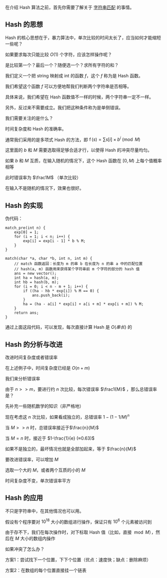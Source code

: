 在介绍 Hash 算法之前，首先你需要了解关于 [字符串匹配](/string/match) 的事情。

## Hash 的思想

Hash 的核心思想在于，暴力算法中，单次比较的时间太长了，应当如何才能缩短一些呢？

如果要求每次只能比较 $O(1)$ 个字符，应该怎样操作呢？

是比较第一个？最后一个？随便选一个？求所有字符的和？

我们定义一个把 string 映射成 int 的函数 $f$，这个 $f$ 称为是 Hash 函数。

我们希望这个函数 $f$ 可以方便地帮我们判断两个字符串是否相等。

具体来说，我们希望在 Hash 函数值不一样的时候，两个字符串一定不一样。

另外，反过来不需要成立。我们把这种条件称为是单侧错误。

我们需要关注的是什么？

时间复杂度和 Hash 的准确率。

通常我们采用的是多项式 Hash 的方法，即 $\operatorname{f}(s) = \sum s[i] \times b^i \pmod M$

这里面的 $b$ 和 $M$ 需要选取得足够合适才行，以使得 Hash 的冲突尽量均匀。

如果 $b$ 和 $M$ 互质，在输入随机的情况下，这个 Hash 函数在 $[0,M)$ 上每个值概率相等

此时错误率为 $\frac1M$ （单次比较）

在输入不是随机的情况下，效果也很好。

## Hash 的实现

伪代码：

```text
match_pre(int n) {
    exp[0] = 1;
    for (i = 1; i < n; i++) {
        exp[i] = exp[i - 1] * b % M;
    }
}

match(char *a, char *b, int n, int m) {
    // match 函数返回：长度为 m 的串 b 在长度为 n 的串 a 中的匹配位置
    // hash(a, m) 函数用来获得某个字符串前 m 个字符的部分的 hash 值
    ans = new vector();
    int ha = hash(a, m);
    int hb = hash(b, m);
    for (i = 0; i < n - m + 1; i++) {
        if ((ha - hb * exp[i]) % M == 0) {
            ans.push_back(i);
        }
        ha = (ha - a[i] * exp[i] + a[i + m] * exp[i + m]) % M;
    }
    return ans;
}
```

通过上面这段代码，可以发现，每次直接计算 Hash 是 $O(串长)$ 的

## Hash 的分析与改进

改进时间复杂度或者错误率

在上述例子中，时间复杂度已经是 $O(n+m)$

我们来分析错误率

由于 $n >> m$，要进行约 $n$ 次比较，每次错误率 $\frac1{M}$ ，那么总错误率是？

先补充一些随机数学的知识（非严格地）

现在考虑这 $n$ 次比较，如果看成独立的，总错误率 $1-(1-1/M)^n$

当 $M >> n$ 时，总错误率接近于$\frac{n}{M}$

当 $M = n$ 时，接近于 $1-\frac{1}{e} (≈0.63)$

如果不是独立的，最坏情况也就是全部加起来，等于 $\frac{n}{M}$

要改进错误率，可以增加 $M$

选取一个大的 $M$，或者两个互质的小的 $M$

时间复杂度不变，单次错误率平方

## Hash 的应用

不只是字符串中，在其他情况也可以用。

假设有个程序要对 $10^{18}$ 大小的数组进行操作，保证只有 $10^6$ 个元素被访问到

由于存不下，我们在每次操作时，对下标取 Hash 值（比如，直接 $\bmod M$），然后在 $M$ 大小的数组内操作

如果冲突了怎么办？

方案1：尝试找下一个位置，下下个位置（优点：速度快；缺点：删除麻烦）

方案2：在数组的每个位置直接挂一个链表
